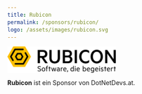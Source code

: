 ```yaml
---
title: Rubicon
permalink: /sponsors/rubicon/
logo: /assets/images/rubicon.svg
---
```


<a href="https://www.rubicon.eu/" target="_blank"><img src="/assets/images/rubicon.svg" alt="Rubicon" style="height:60px;vertical-align:middle;"></a>

**Rubicon** ist ein Sponsor von DotNetDevs.at.

